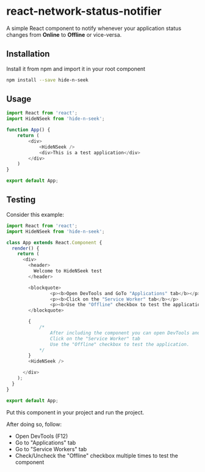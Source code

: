 # react-network-status-notifier

A simple React component to notify whenever your application status changes from **Online** to **Offline** or vice-versa.

## Installation

Install it from npm and import it in your root component

```bash
npm install --save hide-n-seek
```

## Usage

```Javascript
import React from 'react';
import HideNSeek from 'hide-n-seek';

function App() {
    return (
        <div>
            <HideNSeek />
            <div>This is a test application</div>
        </div>
    )
}

export default App;
```

## Testing

Consider this example:

```Javascript
import React from 'react';
import HideNSeek from 'hide-n-seek';

class App extends React.Component {
  render() {
    return (
      <div>
        <header>
          Welcome to HideNSeek test
        </header>

        <blockquote>
                <p><b>Open DevTools and GoTo "Applications" tab</b></p>
                <p><b>Click on the "Service Worker" tab</b></p>
                <p><b>Use the "Offline" checkbox to test the application.</b></p>
        </blockquote>

        {
            /*
                After including the component you can open DevTools and GoTo "Applications" tab
                Click on the "Service Worker" tab
                Use the "Offline" checkbox to test the application.
            */
        }
        <HideNSeek />

      </div>
    );
  }
}

export default App;
```

Put this component in your project and run the project.

After doing so, follow:

- Open DevTools (F12)
- Go to "Applications" tab
- Go to "Service Workers" tab
- Check/Uncheck the "Offline" checkbox multiple times to test the component
